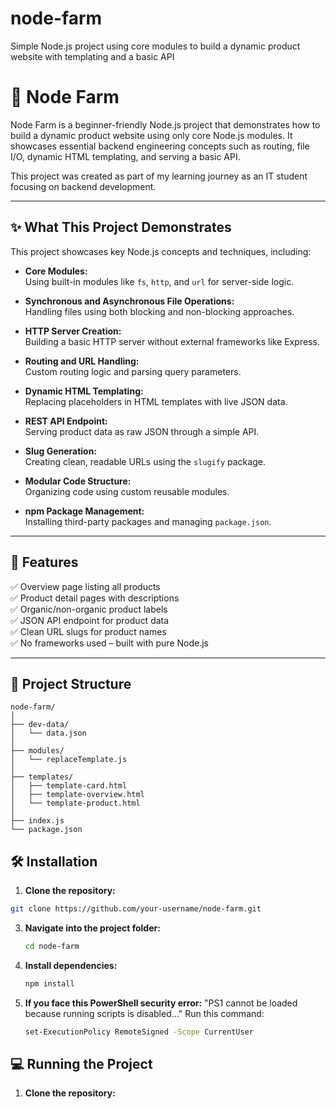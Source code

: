 # node-farm
Simple Node.js project using core modules to build a dynamic product website with templating and a basic API
# 🌱 Node Farm

Node Farm is a beginner-friendly Node.js project that demonstrates how to build a dynamic product website using only core Node.js modules. It showcases essential backend engineering concepts such as routing, file I/O, dynamic HTML templating, and serving a basic API.

This project was created as part of my learning journey as an IT student focusing on backend development.

---

## ✨ What This Project Demonstrates

This project showcases key Node.js concepts and techniques, including:

- **Core Modules:**  
  Using built-in modules like `fs`, `http`, and `url` for server-side logic.

- **Synchronous and Asynchronous File Operations:**  
  Handling files using both blocking and non-blocking approaches.

- **HTTP Server Creation:**  
  Building a basic HTTP server without external frameworks like Express.

- **Routing and URL Handling:**  
  Custom routing logic and parsing query parameters.

- **Dynamic HTML Templating:**  
  Replacing placeholders in HTML templates with live JSON data.

- **REST API Endpoint:**  
  Serving product data as raw JSON through a simple API.

- **Slug Generation:**  
  Creating clean, readable URLs using the `slugify` package.

- **Modular Code Structure:**  
  Organizing code using custom reusable modules.

- **npm Package Management:**  
  Installing third-party packages and managing `package.json`.

---

## 🚀 Features

✅ Overview page listing all products  
✅ Product detail pages with descriptions  
✅ Organic/non-organic product labels  
✅ JSON API endpoint for product data  
✅ Clean URL slugs for product names  
✅ No frameworks used – built with pure Node.js  

---

## 📂 Project Structure
```pgsql
node-farm/
│
├── dev-data/
│   └── data.json
│
├── modules/
│   └── replaceTemplate.js
│
├── templates/
│   ├── template-card.html
│   ├── template-overview.html
│   └── template-product.html
│
├── index.js
└── package.json
```

## 🛠️ Installation

  1. **Clone the repository:**
   ```bash
   git clone https://github.com/your-username/node-farm.git
   ```
3. **Navigate into the project folder:**
   ```bash
   cd node-farm
   ```
4. **Install dependencies:**
   ```bash
   npm install
   ```
5. **If you face this PowerShell security error:**
     "PS1 cannot be loaded because running scripts is disabled..."
  Run this command:
   ```bash
   set-ExecutionPolicy RemoteSigned -Scope CurrentUser
   ```
## 💻 Running the Project

  1. **Clone the repository:**
